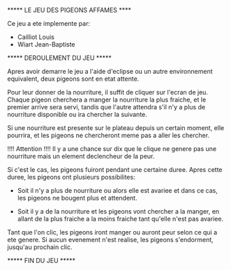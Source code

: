 ***** LE JEU DES PIGEONS AFFAMES ****

Ce jeu a ete implemente par:

- Cailliot Louis
- Wiart Jean-Baptiste


***** DEROULEMENT DU JEU *****

Apres avoir demarre le jeu a l'aide d'eclipse
ou un autre environnement equivalent,
deux pigeons sont en etat attente.

Pour leur donner de la nourriture, il suffit de cliquer sur l'ecran de jeu.
Chaque pigeon cherchera a manger la nourriture la plus fraiche,
et le premier arrive sera servi,
tandis que l'autre attendra s'il n'y a plus de nourriture disponible
ou ira chercher la suivante.

Si une nourriture est presente sur le plateau depuis un certain moment,
elle pourrira, et les pigeons ne chercheront meme pas a aller les chercher.  

!!!! Attention !!!! 
Il y a une chance sur dix que le clique ne genere pas
une nourriture mais un element declencheur de la peur.

Si c'est le cas, les pigeons fuiront pendant une certaine duree.
Apres cette duree, les pigeons ont plusieurs possibilites:

- Soit il n'y a plus de nourriture ou alors elle est avariee
et dans ce cas, les pigeons ne bougent plus et attendent.

- Soit il y a de la nourriture et les pigeons vont chercher a la manger, en
allant de la plus fraiche a la moins fraiche tant qu'elle n'est pas avariee.  


Tant que l'on clic, les pigeons iront manger ou auront peur selon ce qui a ete genere.
Si aucun evenement n'est realise, les pigeons s'endorment, jusqu'au prochain clic.

***** FIN DU JEU *****


